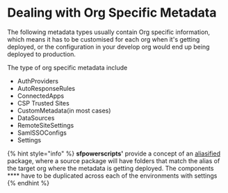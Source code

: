 # Dealing with Org Specific Metadata

The following metadata types usually contain Org specific information, which means it has to be customised for each org when it's getting deployed, or the configuration in your develop org would end up being deployed to production. 

The type of org specific metadata include

* AuthProviders
* AutoResponseRules
* ConnectedApps
* CSP Trusted Sites
* CustomMetadata\(in most cases\)
* DataSources
* RemoteSiteSettings
* SamlSSOConfigs
* Settings

{% hint style="info" %}
**sfpowerscripts'** provide a concept of an [aliasified](https://dxatscale.gitbook.io/sfpowerscripts/faq/source-packages#what-are-my-options-with-source-packages) package, where a source package will have folders that match the alias of the target org where the metadata is getting deployed. The components **** have to be duplicated across each of the environments with settings 
{% endhint %}





